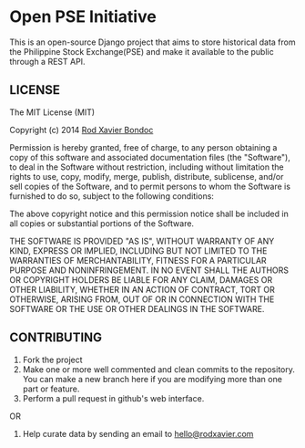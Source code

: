 # Open PSE Initiative

This is an open-source Django project that aims to store historical data from the Philippine Stock Exchange(PSE) and make it available to the public through a REST API.

## LICENSE

The MIT License (MIT)

Copyright (c) 2014 [Rod Xavier Bondoc](http://rodxavier.com)

Permission is hereby granted, free of charge, to any person obtaining a copy of this software and associated documentation files (the "Software"), to deal in the Software without restriction, including without limitation the rights to use, copy, modify, merge, publish, distribute, sublicense, and/or sell copies of the Software, and to permit persons to whom the Software is furnished to do so, subject to the following conditions:

The above copyright notice and this permission notice shall be included in all copies or substantial portions of the Software.

THE SOFTWARE IS PROVIDED "AS IS", WITHOUT WARRANTY OF ANY KIND, EXPRESS OR IMPLIED, INCLUDING BUT NOT LIMITED TO THE WARRANTIES OF MERCHANTABILITY, FITNESS FOR A PARTICULAR PURPOSE AND NONINFRINGEMENT. IN NO EVENT SHALL THE AUTHORS OR COPYRIGHT HOLDERS BE LIABLE FOR ANY CLAIM, DAMAGES OR OTHER LIABILITY, WHETHER IN AN ACTION OF CONTRACT, TORT OR OTHERWISE, ARISING FROM, OUT OF OR IN CONNECTION WITH THE SOFTWARE OR THE USE OR OTHER DEALINGS IN THE SOFTWARE.

## CONTRIBUTING

1. Fork the project
2. Make one or more well commented and clean commits to the repository. You can make a new branch here if you are modifying more than one part or feature.
3. Perform a pull request in github's web interface.

OR

1. Help curate data by sending an email to hello@rodxavier.com
